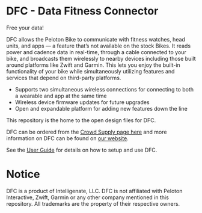 # DFC - Data Fitness Connector

Free your data! 

DFC allows the Peloton Bike to communicate with fitness watches, head units, and apps — a feature that’s not available on the stock Bikes. It reads power and cadence data in real-time, through a cable connected to your bike, and broadcasts them wirelessly to nearby devices including those built around platforms like Zwift and Garmin. This lets you enjoy the built-in functionality of your bike while simultaneously utilizing features and services that depend on third-party platforms.

* Supports two simultaneous wireless connections for connecting to both a wearable and app at the same time
* Wireless device firmware updates for future upgrades
* Open and expandable platform for adding new features down the line

This repository is the home to the open design files for DFC. 

DFC can be ordered from the [Crowd Supply page here](https://www.crowdsupply.com/intelligenate/data-fitness-connector) and more information on DFC can be found on [our website](https://intelligenate.com/dfc.html).

See the [User Guide](https://github.com/intelligenate/dfc/blob/main/docs/user-guide.md) for details on how to setup and use DFC.

# Notice

DFC is a product of Intelligenate, LLC. DFC is not affiliated with Peloton Interactive, Zwift, Garmin or any other company mentioned in this repository. All trademarks are the property of their respective owners.